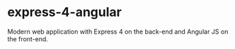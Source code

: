 express-4-angular
=================

Modern web application with Express 4 on the back-end and Angular JS on the front-end.
